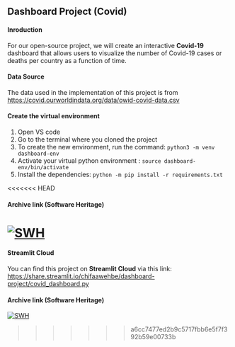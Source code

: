 ## Dashboard Project (Covid)
#### Inroduction
For our open-source project, we will create an interactive **Covid-19** dashboard that allows users to visualize the number of Covid-19 cases or deaths per country as a function of time.

#### Data Source
The data used in the implementation of this project is from https://covid.ourworldindata.org/data/owid-covid-data.csv



#### Create the virtual environment
1. Open VS code
1. Go to the terminal where you cloned the project
1. To create the new environment, run the command: `python3 -m venv dashboard-env` 
1. Activate your virtual python environment : `source dashboard-env/bin/activate` 
1. Install the dependencies: `python -m pip install -r requirements.txt`

<<<<<<< HEAD
#### Archive link (Software Heritage)
[![SWH](https://archive.softwareheritage.org/badge/swh:1:dir:ddd368c6fcac5444df2484f9f8e1cfb7284374e6/)](https://archive.softwareheritage.org/swh:1:dir:ddd368c6fcac5444df2484f9f8e1cfb7284374e6;origin=https://github.com/chifaawehbe/dashboard-project;visit=swh:1:snp:d14c022645a7a3093a613c0039efa24f4d1bbcf4;anchor=swh:1:rev:e4fee1f836b3d4bc24d2be5dd207ecc72cbf1f22)
=======
#### Streamlit Cloud
You can find this project on **Streamlit Cloud** via this link:
https://share.streamlit.io/chifaawehbe/dashboard-project/covid_dashboard.py 

#### Archive link (Software Heritage)
[![SWH](https://archive.softwareheritage.org/badge/swh:1:dir:ddd368c6fcac5444df2484f9f8e1cfb7284374e6/)](https://archive.softwareheritage.org/swh:1:dir:ddd368c6fcac5444df2484f9f8e1cfb7284374e6;origin=https://github.com/chifaawehbe/dashboard-project;visit=swh:1:snp:d14c022645a7a3093a613c0039efa24f4d1bbcf4;anchor=swh:1:rev:e4fee1f836b3d4bc24d2be5dd207ecc72cbf1f22)


>>>>>>> a6cc7477ed2b9c5717fbb6e5f7f392b59e00733b
